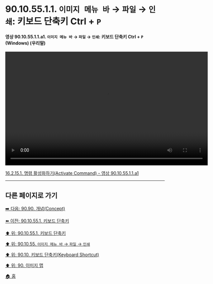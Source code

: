 # 90.10.55.1.1. `이미지 메뉴 바` → `파일` → `인쇄`: 키보드 단축키 Ctrl + `P`

<a id="90-10-55-01-01-a1"></a>

#### 영상 90.10.55.1.1.a1. `이미지 메뉴 바` → `파일` → `인쇄`: 키보드 단축키 Ctrl + `P` (Windows) (우리말)
<video controls="controls" width="640" height="360" src="https://github.com/user-attachments/assets/084beae6-5a37-4e46-a27e-9d76aa268dc3"></video>

[16.2.15.1. 명령 활성화하기(Activate Command) - 영상 90.10.55.1.1.a1](./16-02-15-01-activate_command.md#90-10-55-01-01-a1)

***

## 다른 페이지로 가기

[➡️ 다음: 90.90. 개념(Concept)](./90-90-00-concept.md)

[⬅️ 이전: 90.10.55.1. 키보드 단축키](./90-10-55-01-00-keyboard_shortcut.md)

[⬆️ 위: 90.10.55.1. 키보드 단축키](./90-10-55-01-00-keyboard_shortcut.md)

[⬆️ 위: 90.10.55. `이미지 메뉴 바` → `파일` → `인쇄`](./90-10-55-00-menu_file_print.md)

[⬆️ 위: 90.10. 키보드 단축키(Keyboard Shortcut)](./90-10-00-keyboard_shortcut.md)

[⬆️ 위: 90. 이미지 맵](./90-00-image-map.md)

[🏠 홈](./00-home.md)